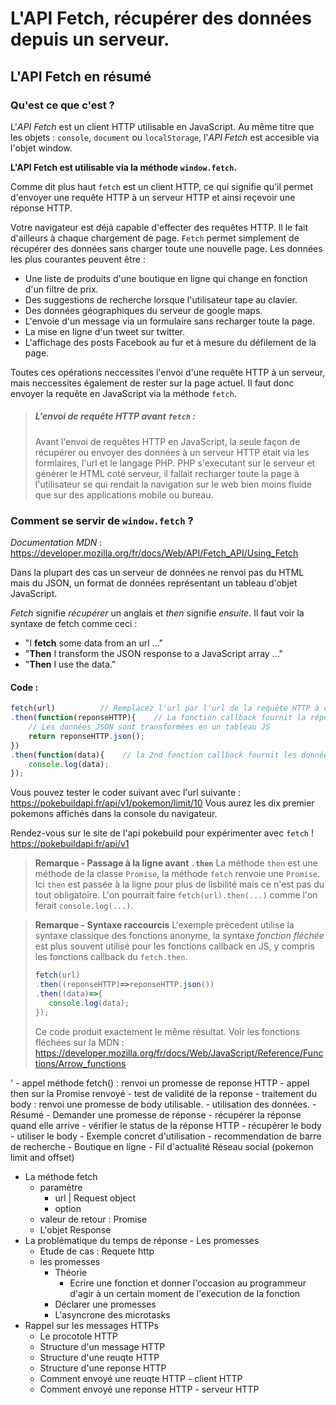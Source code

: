 # L'API Fetch, récupérer des données depuis un serveur.



## L'API Fetch en résumé
### Qu'est ce que c'est ?
L'*API Fetch* est un client HTTP utilisable en JavaScript. Au même titre que les objets : `console`, `document` ou `localStorage`, l'*API Fetch* est accesible via l'objet window. 

**L'API Fetch est utilisable via la méthode `window.fetch`.**

Comme dit plus haut `fetch` est un client HTTP, ce qui signifie qu'il permet d'envoyer une requête HTTP à un serveur HTTP et ainsi reçevoir une réponse HTTP.

Votre navigateur est déjà capable d'effecter des requêtes HTTP. Il le fait d'ailleurs à chaque chargement de page. `Fetch` permet simplement de récupérer des données sans charger toute une nouvelle page. Les données les plus courantes peuvent être :
- Une liste de produits d'une boutique en ligne qui change en fonction d'un filtre de prix.
- Des suggestions de recherche lorsque l'utilisateur tape au clavier.
- Des données géographiques du serveur de google maps.
- L'envoie d'un message via un formulaire sans recharger toute la page.
- La mise en ligne d'un tweet sur twitter.
- L'affichage des posts Facebook au fur et à mesure du défilement de la page.

Toutes ces opérations neccessites l'envoi d'une requête HTTP à un serveur, mais neccessites également de rester sur la page actuel. Il faut donc envoyer la requête en JavaScript via la méthode `fetch`.

>##### L'envoi de requête HTTP avant `fetch` :
>
>Avant l'envoi de requêtes HTTP en JavaScript, la seule façon de récupérer ou envoyer des données à un serveur HTTP était via les formlaires, l'url et le langage PHP. 
> PHP s'executant sur le serveur et générer le HTML coté serveur, il fallait recharger toute la page à l'utilisateur se qui rendait la navigation sur le web bien moins fluide que sur des applications mobile ou bureau.

### Comment se servir de `window.fetch` ?
*Documentation MDN* : https://developer.mozilla.org/fr/docs/Web/API/Fetch_API/Using_Fetch

Dans la plupart des cas un serveur de données ne renvoi pas du HTML mais du JSON, un format de données représentant un tableau d'objet JavaScript.

*Fetch* signifie *récupérer* un anglais et *then* signifie *ensuite*. Il faut voir la syntaxe de fetch comme ceci : 

- "I **fetch** some data from an url ..."
- "**Then** I transform the JSON response to a JavaScript array ..."
- "**Then** I use the data."
#### Code : 
```js
fetch(url)          // Remplacez l'url par l'url de la requête HTTP à executer
.then(function(reponseHTTP){    // La fonction callback fournit la réponse HTTP
    // Les données JSON sont transformées en un tableau JS
    return reponseHTTP.json();      
})
.then(function(data){    // la 2nd fonction callback fournit les données   
    console.log(data);
});
```
Vous pouvez tester le coder suivant avec l'url suivante : https://pokebuildapi.fr/api/v1/pokemon/limit/10
Vous aurez les dix premier pokemons affichés dans la console du navigateur.

Rendez-vous sur le site de l'api pokebuild pour expérimenter avec `fetch` !
https://pokebuildapi.fr/api/v1

> **Remarque - Passage à la ligne avant `.then`**
> La méthode `then` est une méthode de la classe `Promise`, la méthode `fetch` renvoie une ``Promise``. Ici `then` est passée à la ligne pour plus de lisbilité mais ce n'est pas du tout obligatoire. L'on pourrait faire `fetch(url).then(...)` comme l'on ferait `console.log(...)`.

> **Remarque - Syntaxe raccourcis**
> L'exemple précedent utilise la syntaxe classique des fonctions anonyme, la syntaxe *fonction fléchée* est plus souvent utilisé pour les fonctions callback en JS, y compris les fonctions callback du `fetch.then`.
> ```js
> fetch(url)
>.then((reponseHTTP)=>reponseHTTP.json())
>.then((data)=>{
>    console.log(data);
>});
>```
>Ce code produit exactement le même résultat. Voir les fonctions fléchées sur la MDN : https://developer.mozilla.org/fr/docs/Web/JavaScript/Reference/Functions/Arrow_functions


'
        - appel méthode fetch() : renvoi un promesse de reponse HTTP
        - appel then sur la Promise renvoyé
            - test de validité de la reponse
        - traitement du body : renvoi une promesse de body utilisable.
            - utilisation des données.
        - Résumé 
            - Demander une promesse de réponse
            - récupérer la réponse quand elle arrive
            - vérifier le status de la réponse HTTP
            - récupérer le body
            - utiliser le body
    - Exemple concret d'utilisation
        - recommendation de barre de recherche
        - Boutique en ligne
        - Fil d'actualité Réseau social (pokemon limit and offset)
- La méthode fetch
    - paramètre
        - url | Request object
        - option
    - valeur de retour : Promise
    - L'objet Response
- La problématique du temps de réponse - Les promesses
    - Etude de cas : Requete http
    - les promesses
        - Théorie
            - Ecrire une fonction et donner l'occasion au programmeur d'agir à un certain moment de l'execution de la fonction
        - Déclarer une promesses
        - L'asyncrone des microtasks
- Rappel sur les messages HTTPs
    - Le procotole HTTP
    - Structure d'un message HTTP
    - Structure d'une reuqte HTTP
    - Structure d'une reponse HTTP
    - Comment envoyé une reuqte HTTP - client HTTP
    - Comment envoyé une reponse HTTP - serveur HTTP

